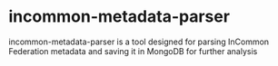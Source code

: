 # incommon-metadata-parser
incommon-metadata-parser is a tool designed for parsing InCommon Federation metadata and saving it in MongoDB for further analysis
